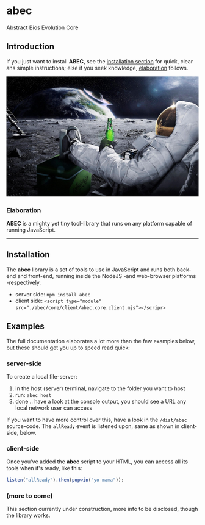 # abec
Abstract Bios Evolution Core


## Introduction
If you just want to install **ABEC**, see the [installation section](#installation) for quick, clear ans simple instructions; else if you seek knowledge, [elaboration](#elaboration) follows.

![relax](dist/demo/relax.jpg)

### Elaboration
**ABEC** is a mighty yet tiny tool-library that runs on any platform capable of running JavaScript.

***

## Installation
The **abec** library is a set of tools to use in JavaScript and runs both back-end and front-end, running inside the NodeJS -and web-browser platforms -respectively.

- server side: `npm install abec`
- client side: `<script type="module" src="./abec/core/client/abec.core.client.mjs"></scripr>`



## Examples
The full documentation elaborates a lot more than the few examples below, but these should get you up to speed read quick:


### server-side
To create a local file-server:
1. in the host (server) terminal, navigate to the folder you want to host
2. run: `abec host`
3. done .. have a look at the console output, you should see a URL any local network user can access

If you want to have more control over this, have a look in the `/dist/abec` source-code.
The `allReady` event is listened upon, same as shown in client-side, below.


### client-side
Once you've added the **abec** script to your HTML, you can access all its tools when it's ready, like this:
```javascript
listen("allReady").then(popwin("yo mama"));
```

### (more to come)
This section currently under construction, more info to be disclosed, though the library works.

